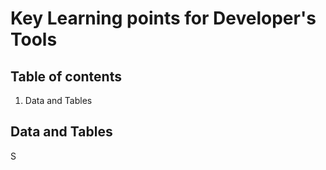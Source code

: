 # Key Learning points for Developer's Tools



## Table of contents

1. Data and Tables


## Data and Tables
S
